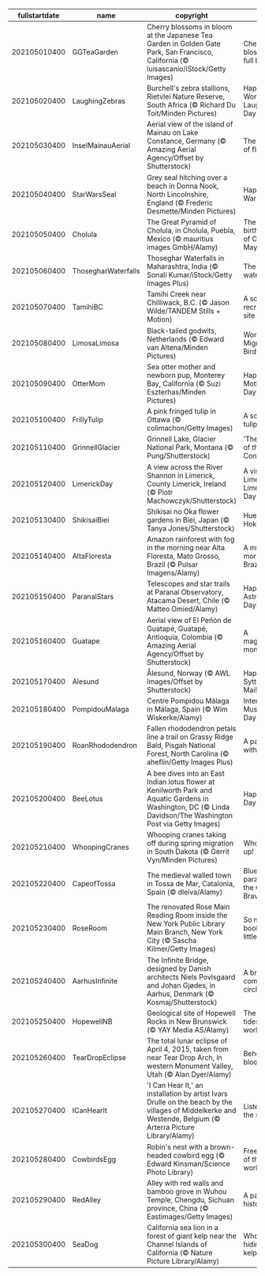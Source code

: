 |fullstartdate|name|copyright|title|image|
|--|--|--|--|--|
202105010400|GGTeaGarden|Cherry blossoms in bloom at the Japanese Tea Garden in Golden Gate Park, San Francisco, California (© luisascanio/iStock/Getty Images)|Cherry blossoms in full bloom|![](/en-CA/2021/05/202105010400GGTeaGarden.jpg)|
202105020400|LaughingZebras|Burchell's zebra stallions, Rietvlei Nature Reserve, South Africa (© Richard Du Toit/Minden Pictures)|Happy World Laughter Day|![](/en-CA/2021/05/202105020400LaughingZebras.jpg)|
202105030400|InselMainauAerial|Aerial view of the island of Mainau on Lake Constance, Germany (© Amazing Aerial Agency/Offset by Shutterstock)|The island of flowers|![](/en-CA/2021/05/202105030400InselMainauAerial.jpg)|
202105040400|StarWarsSeal|Grey seal hitching over a beach in Donna Nook, North Lincolnshire, England (© Frederic Desmette/Minden Pictures)|Happy Star Wars Day!|![](/en-CA/2021/05/202105040400StarWarsSeal.jpg)|
202105050400|Cholula|The Great Pyramid of Cholula, in Cholula, Puebla, Mexico (© mauritius images GmbH/Alamy)|The birthplace of Cinco de Mayo|![](/en-CA/2021/05/202105050400Cholula.jpg)|
202105060400|ThosegharWaterfalls|Thoseghar Waterfalls in Maharashtra, India (© Sonali Kumar/iStock/Getty Images Plus)|The roaring waterfalls…|![](/en-CA/2021/05/202105060400ThosegharWaterfalls.jpg)|
202105070400|TamihiBC|Tamihi Creek near Chilliwack, B.C. (© Jason Wilde/TANDEM Stills + Motion)|A scenic recreation site|![](/en-CA/2021/05/202105070400TamihiBC.jpg)|
202105080400|LimosaLimosa|Black-tailed godwits, Netherlands (© Edward van Altena/Minden Pictures)|World Migratory Bird Day|![](/en-CA/2021/05/202105080400LimosaLimosa.jpg)|
202105090400|OtterMom|Sea otter mother and newborn pup, Monterey Bay, California (© Suzi Eszterhas/Minden Pictures)|Happy Mother's Day!|![](/en-CA/2021/05/202105090400OtterMom.jpg)|
202105100400|FrillyTulip|A pink fringed tulip in Ottawa (© colimachon/Getty Images)|A soft, frilly tulip|![](/en-CA/2021/05/202105100400FrillyTulip.jpg)|
202105110400|GrinnellGlacier|Grinnell Lake, Glacier National Park, Montana (© Pung/Shutterstock)|'The Crown of the Continent'|![](/en-CA/2021/05/202105110400GrinnellGlacier.jpg)|
202105120400|LimerickDay|A view across the River Shannon in Limerick, County Limerick, Ireland (© Piotr Machowczyk/Shutterstock)|A visit to Limerick on Limerick Day|![](/en-CA/2021/05/202105120400LimerickDay.jpg)|
202105130400|ShikisaiBiei|Shikisai no Oka flower gardens in Biei, Japan (© Tanya Jones/Shutterstock)|Hues of Hokkaido|![](/en-CA/2021/05/202105130400ShikisaiBiei.jpg)|
202105140400|AltaFloresta|Amazon rainforest with fog in the morning near Alta Floresta, Mato Grosso, Brazil (© Pulsar Imagens/Alamy)|A misty morning in Brazil|![](/en-CA/2021/05/202105140400AltaFloresta.jpg)|
202105150400|ParanalStars|Telescopes and star trails at Paranal Observatory, Atacama Desert, Chile (© Matteo Omied/Alamy)|Happy Astronomy Day!|![](/en-CA/2021/05/202105150400ParanalStars.jpg)|
202105160400|Guatape|Aerial view of El Peñón de Guatapé, Guatapé, Antioquia, Colombia (© Amazing Aerial Agency/Offset by Shutterstock)|A magnificent monolith|![](/en-CA/2021/05/202105160400Guatape.jpg)|
202105170400|Alesund|Ålesund, Norway (© AWL Images/Offset by Shutterstock)|Happy Syttende Mai!|![](/en-CA/2021/05/202105170400Alesund.jpg)|
202105180400|PompidouMalaga|Centre Pompidou Málaga in Málaga, Spain (© Wim Wiskerke/Alamy)|International Museum Day|![](/en-CA/2021/05/202105180400PompidouMalaga.jpg)|
202105190400|RoanRhododendron|Fallen rhododendron petals line a trail on Grassy Ridge Bald, Pisgah National Forest, North Carolina (© aheflin/Getty Images Plus)|A path lain with petals|![](/en-CA/2021/05/202105190400RoanRhododendron.jpg)|
202105200400|BeeLotus|A bee dives into an East Indian lotus flower at Kenilworth Park and Aquatic Gardens in Washington, DC (© Linda Davidson/The Washington Post via Getty Images)|Happy Bee Day to you|![](/en-CA/2021/05/202105200400BeeLotus.jpg)|
202105210400|WhoopingCranes|Whooping cranes taking off during spring migration in South Dakota (© Gerrit Vyn/Minden Pictures)|Whoopin' it up!|![](/en-CA/2021/05/202105210400WhoopingCranes.jpg)|
202105220400|CapeofTossa|The medieval walled town in Tossa de Mar, Catalonia, Spain (© dleiva/Alamy)|Blue paradise on the Costa Brava|![](/en-CA/2021/05/202105220400CapeofTossa.jpg)|
202105230400|RoseRoom|The renovated Rose Main Reading Room inside the New York Public Library Main Branch, New York City (© Sascha Kilmer/Getty Images)|So many books, so little time|![](/en-CA/2021/05/202105230400RoseRoom.jpg)|
202105240400|AarhusInfinite|The Infinite Bridge, designed by Danish architects Niels Povlsgaard and Johan Gjødes, in Aarhus, Denmark (© Kosmaj/Shutterstock)|A bridge come full circle|![](/en-CA/2021/05/202105240400AarhusInfinite.jpg)|
202105250400|HopewellNB|Geological site of Hopewell Rocks in New Brunswick (© YAY Media AS/Alamy)|The highest tides in the world|![](/en-CA/2021/05/202105250400HopewellNB.jpg)|
202105260400|TearDropEclipse|The total lunar eclipse of April 4, 2015, taken from near Tear Drop Arch, in western Monument Valley, Utah (© Alan Dyer/Alamy)|Behold the blood moon|![](/en-CA/2021/05/202105260400TearDropEclipse.jpg)|
202105270400|ICanHearIt|'I Can Hear It,' an installation by artist Ivars Drulle on the beach by the villages of Middelkerke and Westende, Belgium (© Arterra Picture Library/Alamy)|Listening to the sea|![](/en-CA/2021/05/202105270400ICanHearIt.jpg)|
202105280400|CowbirdsEgg|Robin's nest with a brown-headed cowbird egg (© Edward Kinsman/Science Photo Library)|Freeloaders of the avian world|![](/en-CA/2021/05/202105280400CowbirdsEgg.jpg)|
202105290400|RedAlley|Alley with red walls and bamboo grove in Wuhou Temple, Chengdu, Sichuan province, China (© Eastimages/Getty Images)|A path into history|![](/en-CA/2021/05/202105290400RedAlley.jpg)|
202105300400|SeaDog|California sea lion in a forest of giant kelp near the Channel Islands of California (© Nature Picture Library/Alamy)|Who's hiding in the kelp?|![](/en-CA/2021/05/202105300400SeaDog.jpg)|
